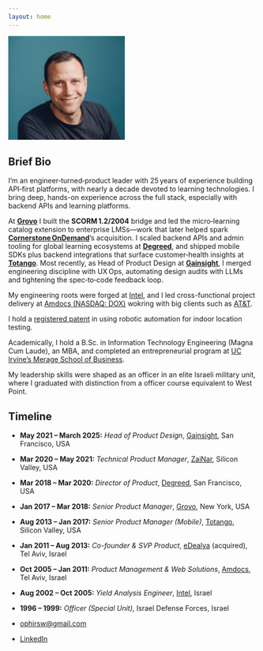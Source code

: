 ```yaml
---
layout: home
---
```


<img src="assets/images/profilepic.jpg" alt="Ophir Sweiry photo" class="center rounded-corners" style="height:10em;height:15em;">

Brief Bio
---------

I’m an engineer‑turned‑product leader with 25 years of experience building API‑first platforms, with nearly a decade devoted to learning technologies. I bring deep, hands-on experience across the full stack, especially with backend APIs and learning platforms.

At **[Grovo](https://www.grovo.com)** I built the **SCORM 1.2/2004** bridge and led the micro‑learning catalog extension to enterprise LMSs—work that later helped spark **[Cornerstone OnDemand](https://www.cornerstoneondemand.com)**’s acquisition. I scaled backend APIs and admin tooling for global learning ecosystems at **[Degreed](https://www.degreed.com)**, and shipped mobile SDKs plus backend integrations that surface customer‑health insights at **[Totango](https://www.totango.com)**. Most recently, as Head of Product Design at **[Gainsight](https://www.gainsight.com)**, I merged engineering discipline with UX Ops, automating design audits with LLMs and tightening the spec‑to‑code feedback loop.

My engineering roots were forged at [Intel](https://www.intel.com), and I led cross-functional project delivery at [Amdocs (NASDAQ: DOX)](https://www.amdocs.com) wokring with big clients such as [AT&T](https://www.att.com).

I hold a [registered patent](https://patents.google.com/patent/US11785482B1/) in using robotic automation for indoor location testing.

Academically, I hold a B.Sc. in Information Technology Engineering (Magna Cum Laude), an MBA, and completed an entrepreneurial program at [UC Irvine’s Merage School of Business](https://merage.uci.edu).

My leadership skills were shaped as an officer in an elite Israeli military unit, where I graduated with distinction from a officer course equivalent to West Point.


Timeline
--------

- **May 2021 – March 2025:** _Head of Product Design_, [Gainsight](https://www.gainsight.com), San Francisco, USA  
- **Mar 2020 – May 2021:** _Technical Product Manager_, [ZaiNar](https://www.zainar.com), Silicon Valley, USA  
- **Mar 2018 – Mar 2020:** _Director of Product_, [Degreed](https://www.degreed.com), San Francisco, USA  
- **Jan 2017 – Mar 2018:** _Senior Product Manager_, [Grovo](https://www.grovo.com), New York, USA  
- **Aug 2013 – Jan 2017:** _Senior Product Manager (Mobile)_, [Totango](https://www.totango.com), Silicon Valley, USA  
- **Jan 2011 – Aug 2013:** _Co-founder & SVP Product_, [eDealya](https://www.crunchbase.com/organization/edealya) (acquired), Tel Aviv, Israel  
- **Oct 2005 – Jan 2011:** _Product Management & Web Solutions_, [Amdocs](https://www.amdocs.com), Tel Aviv, Israel  
- **Aug 2002 – Oct 2005:** _Yield Analysis Engineer_, [Intel](https://www.intel.com), Israel  
- **1996 – 1999:** _Officer (Special Unit)_, Israel Defense Forces, Israel  

- [ophirsw@gmail.com](mailto:ophirsw@gmail.com)  
- [LinkedIn](https://www.linkedin.com/in/ophirsw)
